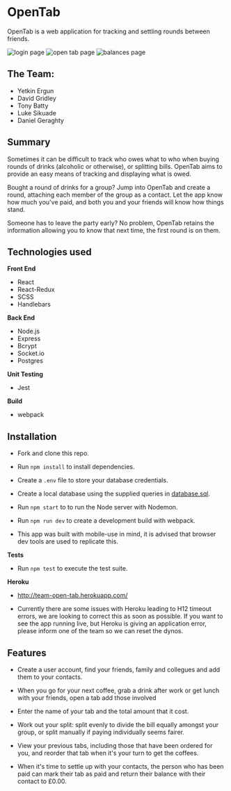 # **OpenTab**

OpenTab is a web application for tracking and settling rounds between friends.

![login page](https://www.dropbox.com/s/250nu4wjpyis1f8/login%20existing.png?raw=1 "Login")
![open tab page](https://www.dropbox.com/s/nh7dkgvgkvdc1vb/new%20tab%20even.png?raw=1 "Open Tab")
![balances page](https://www.dropbox.com/s/rdg79n0mlj2njxe/balances.png?raw=1 "Balances")

## The Team:

- Yetkin Ergun
- David Gridley
- Tony Batty
- Luke Sikuade
- Daniel Geraghty

## Summary

Sometimes it can be difficult to track who owes what to who when buying rounds of drinks (alcoholic or otherwise), or splitting bills. OpenTab aims to provide an easy means of tracking and displaying what is owed.

Bought a round of drinks for a group? Jump into OpenTab and create a round, attaching each member of the group as a contact. Let the app know how much you've paid, and both you and your friends will know how things stand.

Someone has to leave the party early? No problem, OpenTab retains the information allowing you to know that next time, the first round is on them.

## Technologies used

**Front End**

- React
- React-Redux
- SCSS
- Handlebars

**Back End**

- Node.js
- Express
- Bcrypt
- Socket.io
- Postgres

**Unit Testing**

- Jest

**Build**

- webpack

## Installation

- Fork and clone this repo.
- Run `npm install` to install dependencies.
- Create a `.env` file to store your database credentials.
- Create a local database using the supplied queries in [database.sql](database.sql).
- Run `npm start` to to run the Node server with Nodemon.
- Run `npm run dev` to create a development build with webpack.

- This app was built with mobile-use in mind, it is advised that browser dev tools are used to replicate this.

**Tests**

- Run `npm test` to execute the test suite.

**Heroku**

- http://team-open-tab.herokuapp.com/
* Currently there are some issues with Heroku leading to H12 timeout errors, we are looking to correct this as soon as possible. If you want to see the app running live, but Heroku is giving an application error, please inform one of the team so we can reset the dynos.

## Features

- Create a user account, find your friends, family and collegues and add them to your contacts.

- When you go for your next coffee, grab a drink after work or get lunch with your friends, open
  a tab add those involved

- Enter the name of your tab and the total amount that it cost.

- Work out your split: split evenly to divide the bill equally amongst your group, or split manually if paying individually seems fairer.

- View your previous tabs, including those that have been ordered
  for you, and reorder that tab when it's your turn to get the coffees.

- When it's time to settle up with your contacts, the person who has been paid can mark their tab as paid and return their balance with their contact to £0.00.
